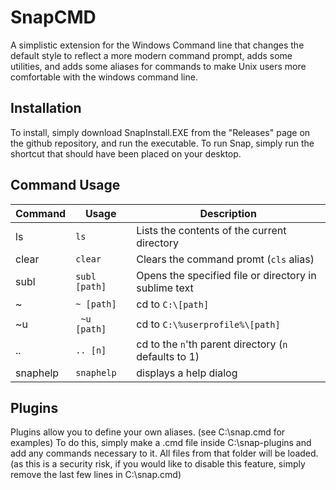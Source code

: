 SnapCMD
=======

A simplistic extension for the Windows Command line that changes the default style to reflect a more modern command prompt, adds some utilities, and adds some aliases for commands to make Unix users more comfortable with the windows command line.

Installation
------------

To install, simply download SnapInstall.EXE from the "Releases" page on the github repository, and run the executable. To run Snap, simply run the shortcut that should have been placed on your desktop.

Command Usage
-------------

| Command | Usage | Description |
| ------- | ----- | ----------- |
| ls      | ```ls``` |  Lists the contents of the current directory |
| clear   | ```clear``` | Clears the command promt (```cls``` alias) |
| subl    | ```subl [path]``` | Opens the specified file or directory in sublime text |
| ~       | ```~ [path]``` | cd to ```C:\[path]``` |
| ~u      | ``` ~u [path]``` | cd to ```C:\%userprofile%\[path]``` |
| ..      | ```.. [n]``` | cd to the ```n```'th parent directory (```n``` defaults to 1) |
| snaphelp | ```snaphelp``` | displays a help dialog |

Plugins
-------

Plugins allow you to define your own aliases. (see C:\\snap.cmd for examples) To do this, simply make a .cmd file inside C:\snap-plugins and add any commands necessary to it. All files from that folder will be loaded. (as this is a security risk, if you would like to disable this feature, simply remove the last few lines in C:\\snap.cmd)

